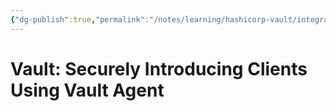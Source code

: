 ```yaml
---
{"dg-publish":true,"permalink":"/notes/learning/hashicorp-vault/integrating-hashicorp-vault-in-devops-workflows/03-securely-introducing-clients-using-vault-agent/"}
---
```


# Vault: Securely Introducing Clients Using Vault Agent

